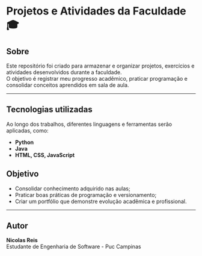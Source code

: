 # Projetos e Atividades da Faculdade 🎓

##  Sobre  
Este repositório foi criado para armazenar e organizar projetos, exercícios e atividades desenvolvidos durante a faculdade.  
O objetivo é registrar meu progresso acadêmico, praticar programação e consolidar conceitos aprendidos em sala de aula.  

---

##  Tecnologias utilizadas  
Ao longo dos trabalhos, diferentes linguagens e ferramentas serão aplicadas, como:  
- **Python**   
- **Java** 
- **HTML, CSS, JavaScript**

##  Objetivo  
- Consolidar conhecimento adquirido nas aulas;  
- Praticar boas práticas de programação e versionamento;  
- Criar um portfólio que demonstre evolução acadêmica e profissional.  

---

## Autor  
**Nicolas Reis**  
Estudante de Engenharia de Software - Puc Campinas

